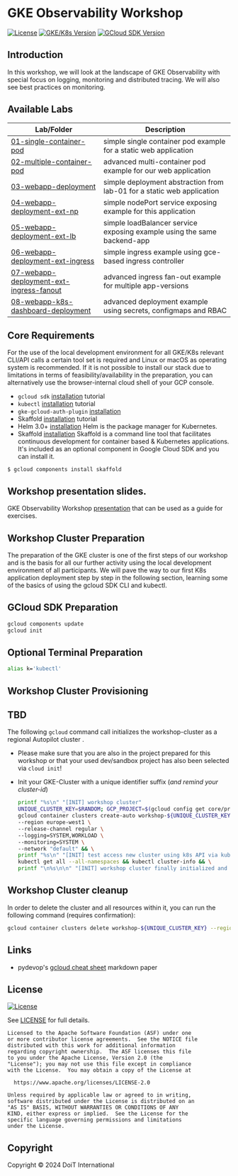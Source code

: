 # GKE Observability Workshop

[![License](https://img.shields.io/badge/License-Apache%202.0-blue.svg)](https://opensource.org/licenses/Apache-2.0)
[![GKE/K8s Version](https://img.shields.io/badge/k8s%20version-1.26.5-blue.svg)](#)
[![GCloud SDK Version](https://img.shields.io/badge/gcloud%20version-440.0.0-blue.svg)](#)

## Introduction

In this workshop, we will look at the landscape of GKE Observability with special focus on logging, monitoring and distributed tracing. We will also see best practices on monitoring.

## Available Labs

| Lab/Folder                                                                           | Description                                                             |
| ------------------------------------------------------------------------------------ | ----------------------------------------------------------------------- |
| [01-single-container-pod](./01-single-container-pod)                                 | simple single container pod example for a static web application        |
| [02-multiple-container-pod](./02-multiple-container-pod)                             | advanced multi-container pod example for our web application            |
| [03-webapp-deployment](./03-webapp-deployment)                                       | simple deployment abstraction from lab-01 for a static web application  |
| [04-webapp-deployment-ext-np](./04-webapp-deployment-ext-np)                         | simple nodePort service exposing example for this application           |
| [05-webapp-deployment-ext-lb](./05-webapp-deployment-ext-lb)                         | simple loadBalancer service exposing example using the same backend-app |
| [06-webapp-deployment-ext-ingress](./06-webapp-deployment-ext-ingress)               | simple ingress example using gce-based ingress controller               |
| [07-webapp-deployment-ext-ingress-fanout](./07-webapp-deployment-ext-ingress-fanout) | advanced ingress fan-out example for multiple app-versions              |
| [08-webapp-k8s-dashboard-deployment](./08-webapp-k8s-dashboard-deployment)           | advanced deployment example using secrets, configmaps and RBAC          |

## Core Requirements

For the use of the local development environment for all GKE/K8s relevant CLI/API calls a certain tool set is required and Linux or macOS as operating system is recommended. If it is not possible to install our stack due to limitations in terms of feasibility/availability in the preparation, you can alternatively use the browser-internal cloud shell of your GCP console.

- `gcloud sdk` [installation](https://cloud.google.com/sdk/docs/install) tutorial
- `kubectl` [installation](https://cloud.google.com/kubernetes-engine/docs/how-to/cluster-access-for-kubectl#install_kubectl) tutorial
- `gke-gcloud-auth-plugin` [installation](https://cloud.google.com/kubernetes-engine/docs/how-to/cluster-access-for-kubectl#install_plugin)
- Skaffold [installation](https://cloud.google.com/sdk/docs/install) tutorial
- Helm 3.0+ [installation](https://helm.sh/docs/) Helm is the package manager for Kubernetes.
- Skaffold [installation](https://skaffold.dev/) Skaffold is a command line tool that facilitates continuous development for container based & Kubernetes applications. It's included as an optional component in Google Cloud SDK and you can install it.

```
$ gcloud components install skaffold
```

## Workshop presentation slides.
GKE Observability Workshop [presentation](https://docs.google.com/presentation/d/1ssd_Z8ykpXzf_50pVToBueMJ_JDzJi9H1bmKgDuGPfk/edit?usp=sharing) that can be used as a guide for exercises.

## Workshop Cluster Preparation 

The preparation of the GKE cluster is one of the first steps of our workshop and is the basis for all our further activity using the local development environment of all participants. We will pave the way to our first K8s application deployment step by step in the following section, learning some of the basics of using the gcloud SDK CLI and kubectl.

## GCloud SDK Preparation

```bash
gcloud components update
gcloud init
```

## Optional Terminal Preparation

```bash
alias k='kubectl'
```

## Workshop Cluster Provisioning
## TBD

The following `gcloud` command call initializes the workshop-cluster as a regional Autopilot cluster .

- Please make sure that you are also in the project prepared for this workshop or that your used dev/sandbox project has also been selected via `cloud init`!

- Init your GKE-Cluster with a unique identifier suffix (_and remind your cluster-id_)

  ```bash
  printf "%s\n" "[INIT] workshop cluster"
  UNIQUE_CLUSTER_KEY=$RANDOM; GCP_PROJECT=$(gcloud config get core/project);
  gcloud container clusters create-auto workshop-${UNIQUE_CLUSTER_KEY} \
  --region europe-west1 \
  --release-channel regular \
  --logging=SYSTEM,WORKLOAD \
  --monitoring=SYSTEM \
  --network "default" && \
  printf "%s\n" "[INIT] test access new cluster using k8s API via kubectl" \
  kubectl get all --all-namespaces && kubectl cluster-info && \
  printf "\n%s\n\n" "[INIT] workshop cluster finally initialized and available by ID -> [ workshop-${UNIQUE_CLUSTER_KEY} ] <-"
  ```

## Workshop Cluster cleanup

In order to delete the cluster and all resources within it, you can run the following command (requires confirmation):

```bash
gcloud container clusters delete workshop-${UNIQUE_CLUSTER_KEY} --region europe-west1
```

## Links

- pydevop's [gcloud cheat sheet](https://gist.github.com/pydevops/cffbd3c694d599c6ca18342d3625af97) markdown paper

## License

[![License](https://img.shields.io/badge/License-Apache%202.0-blue.svg)](https://opensource.org/licenses/Apache-2.0)

See [LICENSE](LICENSE.md) for full details.

    Licensed to the Apache Software Foundation (ASF) under one
    or more contributor license agreements.  See the NOTICE file
    distributed with this work for additional information
    regarding copyright ownership.  The ASF licenses this file
    to you under the Apache License, Version 2.0 (the
    "License"); you may not use this file except in compliance
    with the License.  You may obtain a copy of the License at

      https://www.apache.org/licenses/LICENSE-2.0

    Unless required by applicable law or agreed to in writing,
    software distributed under the License is distributed on an
    "AS IS" BASIS, WITHOUT WARRANTIES OR CONDITIONS OF ANY
    KIND, either express or implied.  See the License for the
    specific language governing permissions and limitations
    under the License.

## Copyright

Copyright © 2024 DoiT International


